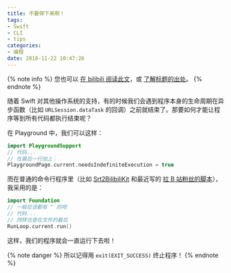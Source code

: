 ```yaml
---
title: 不要停下来啊！
tags:
- Swift
- CLI
- tips
categories:
- 编程
date: 2018-11-22 10:47:26
---
```


{% note info %}
您也可以 [在 bilibili 阅读此文](https://www.bilibili.com/read/cv1557149)，或 [了解标题的出处](https://mzh.moegirl.org.cn/zh-hans/不要停下来啊！)。
{% endnote %}

随着 Swift 对其他操作系统的支持，有的时候我们会遇到程序本身的生命周期在异步函数（比如 `URLSession.dataTask` 的回调）之前就结束了。那要如何才能让程序等到所有代码都执行结束呢？

<!-- more -->

在 Playground 中，我们可以这样：

```swift
import PlaygroundSupport
// 代码...
// 在最后一行加上：
PlaygroundPage.current.needsIndefiniteExecution = true
```

而在普通的命令行程序里（比如 [Srt2BilibiliKit](https://github.com/ApolloZhu/Srt2BilibiliKit) 和最近写的 [拉 B 站粉丝的脚本](https://gist.github.com/ApolloZhu/5031907931fc6bc031a7013bd8075029)），我采用的是：

```swift
import Foundation
// 一般应该都有 ^ 的吧
// 代码...
// 同样也是在文件的最后
RunLoop.current.run()
```

这样，我们的程序就会一直运行下去啦！

{% note danger %}
所以记得用 `exit(EXIT_SUCCESS)` 终止程序！
{% endnote %}
